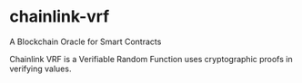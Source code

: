 # chainlink-vrf
A Blockchain Oracle for Smart Contracts

Chainlink VRF is a Verifiable Random Function uses cryptographic proofs in verifying values.
